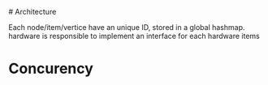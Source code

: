 # Architecture

Each node/item/vertice have an unique ID, stored in a global hashmap.
hardware is responsible to implement an interface for each hardware items

# Concurency



